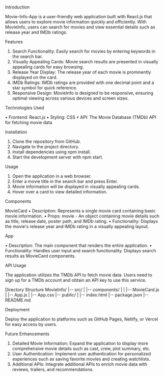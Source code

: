 Introduction

Movie-Info-App is a user-friendly web application built with React.js that allows users to explore movie information quickly and efficiently. With MovieInfo, users can search for movies and view essential details such as release year and IMDb ratings.

Features

1.	Search Functionality: Easily search for movies by entering keywords in the search bar.
2.	Visually Appealing Cards: Movie search results are presented in visually appealing cards for easy browsing.
3.	Release Year Display: The release year of each movie is prominently displayed on the card.
4.	IMDb Ratings: IMDb ratings are provided with one decimal point and a star symbol for quick reference.
5.	Responsive Design: MovieInfo is designed to be responsive, ensuring optimal viewing across various devices and screen sizes.

Technologies Used

•	Frontend: React.js
•	Styling: CSS
•	API: The Movie Database (TMDb) API for fetching movie data

Installation

1.	Clone the repository from GitHub.
2.	Navigate to the project directory.
3.	Install dependencies using npm install.
4.	Start the development server with npm start.

Usage

1.	Open the application in a web browser.
2.	Enter a movie title in the search bar and press Enter.
3.	Movie information will be displayed in visually appealing cards.
4.	Hover over a card to view detailed information.

Components

MovieCard
•	Description: Represents a single movie card containing basic movie information.
•	Props: movie - An object containing movie details such as title, release date, poster path, and IMDb rating.
•	Functionality: Displays the movie's release year and IMDb rating in a visually appealing layout.

App

•	Description: The main component that renders the entire application.
•	Functionality: Handles user input and search functionality. Displays search results as MovieCard components.

API Usage

The application utilizes the TMDb API to fetch movie data. Users need to sign up for a TMDb account and obtain an API key to use this service.

Directory Structure
MovieInfo/ |-- src/ | |-- components/ | | |-- MovieCard.js | |-- App.js | |-- App.css |-- public/ | |-- index.html |-- package.json |-- README.md 

Deployment

Deploy the application to platforms such as GitHub Pages, Netlify, or Vercel for easy access by users.

Future Enhancements

1.	Detailed Movie Information: Expand the application to display more comprehensive movie details such as cast, crew, plot summary, etc.
2.	User Authentication: Implement user authentication for personalized experiences such as saving favorite movies and creating watchlists.
3.	Additional APIs: Integrate additional APIs to enrich movie data with reviews, trailers, and recommendations.

